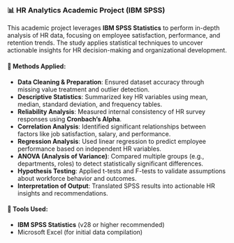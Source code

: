 

### 📊 HR Analytics Academic Project (IBM SPSS)

This academic project leverages **IBM SPSS Statistics** to perform in-depth analysis of HR data, focusing on employee satisfaction, performance, and retention trends. The study applies statistical techniques to uncover actionable insights for HR decision-making and organizational development.

#### 🔬 Methods Applied:
- **Data Cleaning & Preparation**: Ensured dataset accuracy through missing value treatment and outlier detection.
- **Descriptive Statistics**: Summarized key HR variables using mean, median, standard deviation, and frequency tables.
- **Reliability Analysis**: Measured internal consistency of HR survey responses using **Cronbach’s Alpha**.
- **Correlation Analysis**: Identified significant relationships between factors like job satisfaction, salary, and performance.
- **Regression Analysis**: Used linear regression to predict employee performance based on independent HR variables.
- **ANOVA (Analysis of Variance)**: Compared multiple groups (e.g., departments, roles) to detect statistically significant differences.
- **Hypothesis Testing**: Applied t-tests and F-tests to validate assumptions about workforce behavior and outcomes.
- **Interpretation of Output**: Translated SPSS results into actionable HR insights and recommendations.

#### 🧠 Tools Used:
- **IBM SPSS Statistics** (v28 or higher recommended)
- Microsoft Excel (for initial data compilation)
